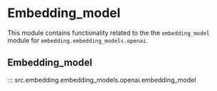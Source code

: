 # Embedding_model

This module contains functionality related to the the `embedding_model` module for `embedding.embedding_models.openai`.

## Embedding_model

::: src.embedding.embedding_models.openai.embedding_model

